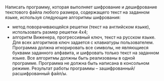 Написать программу, которая выполняет шифрование и дешифрование текстового файла любого размера, содержащего текст на заданном языке, используя следующие алгоритмы шифрования:
- метод поворачивающейся решетки (текст на английском языке), использовать размер решетки 4х4;
- алгоритм Виженера, прогрессивный ключ, текст на русском языке. 
Для всех алгоритмов ключ задается с клавиатуры пользователем.
Программа должна игнорировать все символы, не являющиеся буквами заданного алфавита,  и шифровать только текст на заданном языке. Все алгоритмы должны быть реализованы в одной программе. Программа не должна быть написана в консольном режиме. Результат работы программы – зашифрованный/расшифрованный файл/ы.
